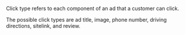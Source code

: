 Click type refers to each component of an ad that a customer can click.

The possible click types are ad title, image, phone number, driving directions, sitelink, and review.
